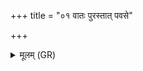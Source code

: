 +++
title = "०१ वातः पुरस्तात् पवसे"

+++
<details><summary>मूलम् (GR)</summary>

वातः पुरस्तात् पवसे नभस्वान् ।  
नमस् ते विद्म ते नामधेयं मा नो हिंसीः ॥
</details>